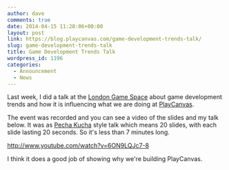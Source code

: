 ```yaml
---
author: dave
comments: true
date: 2014-04-15 11:28:06+00:00
layout: post
link: https://blog.playcanvas.com/game-development-trends-talk/
slug: game-development-trends-talk
title: Game Development Trends Talk
wordpress_id: 1196
categories:
  - Announcement
  - News
---
```


Last week, I did a talk at the [London Game Space](http://londongamespace.com) about game development trends and how it is influencing what we are doing at [PlayCanvas](https://playcanvas.com).

The event was recorded and you can see a video of the slides and my talk below. It was as [Pecha Kucha](http://en.wikipedia.org/wiki/PechaKucha) style talk which means 20 slides, with each slide lasting 20 seconds. So it's less than 7 minutes long.

http://www.youtube.com/watch?v=6ON9LQJc7-8

I think it does a good job of showing why we're building PlayCanvas.
